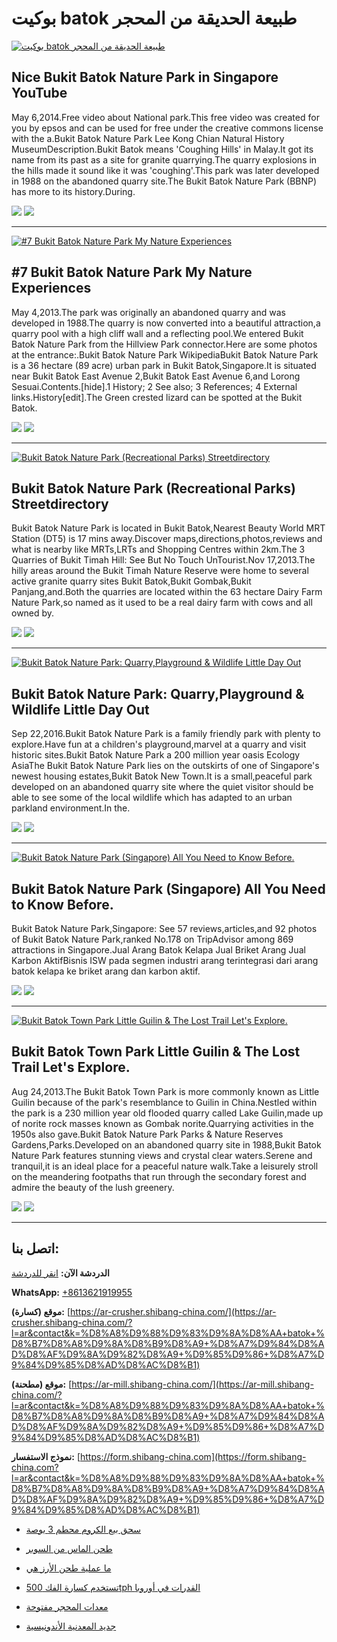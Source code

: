 # بوكيت batok طبيعة الحديقة من المحجر

<a href="https://swt.shibang-china.com/?l=ar&img&k=%D8%A8%D9%88%D9%83%D9%8A%D8%AA+batok+%D8%B7%D8%A8%D9%8A%D8%B9%D8%A9+%D8%A7%D9%84%D8%AD%D8%AF%D9%8A%D9%82%D8%A9+%D9%85%D9%86+%D8%A7%D9%84%D9%85%D8%AD%D8%AC%D8%B1" target="_blank">![بوكيت batok طبيعة الحديقة من المحجر](http://static.shibang-china.com/all-800x300/69.jpg)</a>

## Nice Bukit Batok Nature Park in Singapore YouTube
May 6,2014.Free video about National park.This free video was created for you by epsos and can be used for free under the creative commons license with the a.Bukit Batok Nature Park Lee Kong Chian Natural History MuseumDescription.Bukit Batok means &#39;Coughing Hills&#39; in Malay.It got its name from its past as a site for granite quarrying.The quarry explosions in the hills made it sound like it was &#39;coughing&#39;.This park was later developed in 1988 on the abandoned quarry site.The Bukit Batok Nature Park (BBNP) has more to its history.During.


<a href="https://whatsapp.shibangsoft.com/WhatsApp.php" target="_blank" title="WhatsApp">![](http://static.shibang-china.com/icon/whatsapp.png)</a> <a href="https://swt.shibang-china.com/?l=ar&icon&k=%D8%A8%D9%88%D9%83%D9%8A%D8%AA+batok+%D8%B7%D8%A8%D9%8A%D8%B9%D8%A9+%D8%A7%D9%84%D8%AD%D8%AF%D9%8A%D9%82%D8%A9+%D9%85%D9%86+%D8%A7%D9%84%D9%85%D8%AD%D8%AC%D8%B1" target="_blank">![](http://static.shibang-china.com/icon/chat-ar.png)</a>

---

<a href="https://swt.shibang-china.com/?l=ar&img&k=%D8%A8%D9%88%D9%83%D9%8A%D8%AA+batok+%D8%B7%D8%A8%D9%8A%D8%B9%D8%A9+%D8%A7%D9%84%D8%AD%D8%AF%D9%8A%D9%82%D8%A9+%D9%85%D9%86+%D8%A7%D9%84%D9%85%D8%AD%D8%AC%D8%B1" target="_blank">![#7 Bukit Batok Nature Park My Nature Experiences](http://static.shibang-china.com/all-800x300/1024.jpg)</a>

## #7 Bukit Batok Nature Park My Nature Experiences
May 4,2013.The park was originally an abandoned quarry and was developed in 1988.The quarry is now converted into a beautiful attraction,a quarry pool with a high cliff wall and a reflecting pool.We entered Bukit Batok Nature Park from the Hillview Park connector.Here are some photos at the entrance:.Bukit Batok Nature Park WikipediaBukit Batok Nature Park is a 36 hectare (89 acre) urban park in Bukit Batok,Singapore.It is situated near Bukit Batok East Avenue 2,Bukit Batok East Avenue 6,and Lorong Sesuai.Contents.[hide].1 History; 2 See also; 3 References; 4 External links.History[edit].The Green crested lizard can be spotted at the Bukit Batok.


<a href="https://whatsapp.shibangsoft.com/WhatsApp.php" target="_blank" title="WhatsApp">![](http://static.shibang-china.com/icon/whatsapp.png)</a> <a href="https://swt.shibang-china.com/?l=ar&icon&k=%D8%A8%D9%88%D9%83%D9%8A%D8%AA+batok+%D8%B7%D8%A8%D9%8A%D8%B9%D8%A9+%D8%A7%D9%84%D8%AD%D8%AF%D9%8A%D9%82%D8%A9+%D9%85%D9%86+%D8%A7%D9%84%D9%85%D8%AD%D8%AC%D8%B1" target="_blank">![](http://static.shibang-china.com/icon/chat-ar.png)</a>

---

<a href="https://swt.shibang-china.com/?l=ar&img&k=%D8%A8%D9%88%D9%83%D9%8A%D8%AA+batok+%D8%B7%D8%A8%D9%8A%D8%B9%D8%A9+%D8%A7%D9%84%D8%AD%D8%AF%D9%8A%D9%82%D8%A9+%D9%85%D9%86+%D8%A7%D9%84%D9%85%D8%AD%D8%AC%D8%B1" target="_blank">![Bukit Batok Nature Park (Recreational Parks) Streetdirectory](http://static.shibang-china.com/all-800x300/717.jpg)</a>

## Bukit Batok Nature Park (Recreational Parks) Streetdirectory
Bukit Batok Nature Park is located in Bukit Batok,Nearest Beauty World MRT Station (DT5) is 17 mins away.Discover maps,directions,photos,reviews and what is nearby like MRTs,LRTs and Shopping Centres within 2km.The 3 Quarries of Bukit Timah Hill: See But No Touch UnTourist.Nov 17,2013.The hilly areas around the Bukit Timah Nature Reserve were home to several active granite quarry sites Bukit Batok,Bukit Gombak,Bukit Panjang,and.Both the quarries are located within the 63 hectare Dairy Farm Nature Park,so named as it used to be a real dairy farm with cows and all owned by.


<a href="https://whatsapp.shibangsoft.com/WhatsApp.php" target="_blank" title="WhatsApp">![](http://static.shibang-china.com/icon/whatsapp.png)</a> <a href="https://swt.shibang-china.com/?l=ar&icon&k=%D8%A8%D9%88%D9%83%D9%8A%D8%AA+batok+%D8%B7%D8%A8%D9%8A%D8%B9%D8%A9+%D8%A7%D9%84%D8%AD%D8%AF%D9%8A%D9%82%D8%A9+%D9%85%D9%86+%D8%A7%D9%84%D9%85%D8%AD%D8%AC%D8%B1" target="_blank">![](http://static.shibang-china.com/icon/chat-ar.png)</a>

---

<a href="https://swt.shibang-china.com/?l=ar&img&k=%D8%A8%D9%88%D9%83%D9%8A%D8%AA+batok+%D8%B7%D8%A8%D9%8A%D8%B9%D8%A9+%D8%A7%D9%84%D8%AD%D8%AF%D9%8A%D9%82%D8%A9+%D9%85%D9%86+%D8%A7%D9%84%D9%85%D8%AD%D8%AC%D8%B1" target="_blank">![Bukit Batok Nature Park: Quarry,Playground &amp; Wildlife Little Day Out](http://static.shibang-china.com/all-800x300/41.jpg)</a>

## Bukit Batok Nature Park: Quarry,Playground &amp; Wildlife Little Day Out
Sep 22,2016.Bukit Batok Nature Park is a family friendly park with plenty to explore.Have fun at a children&#39;s playground,marvel at a quarry and visit historic sites.Bukit Batok Nature Park a 200 million year oasis Ecology AsiaThe Bukit Batok Nature Park lies on the outskirts of one of Singapore&#39;s newest housing estates,Bukit Batok New Town.It is a small,peaceful park developed on an abandoned quarry site where the quiet visitor should be able to see some of the local wildlife which has adapted to an urban parkland environment.In the.


<a href="https://whatsapp.shibangsoft.com/WhatsApp.php" target="_blank" title="WhatsApp">![](http://static.shibang-china.com/icon/whatsapp.png)</a> <a href="https://swt.shibang-china.com/?l=ar&icon&k=%D8%A8%D9%88%D9%83%D9%8A%D8%AA+batok+%D8%B7%D8%A8%D9%8A%D8%B9%D8%A9+%D8%A7%D9%84%D8%AD%D8%AF%D9%8A%D9%82%D8%A9+%D9%85%D9%86+%D8%A7%D9%84%D9%85%D8%AD%D8%AC%D8%B1" target="_blank">![](http://static.shibang-china.com/icon/chat-ar.png)</a>

---

<a href="https://swt.shibang-china.com/?l=ar&img&k=%D8%A8%D9%88%D9%83%D9%8A%D8%AA+batok+%D8%B7%D8%A8%D9%8A%D8%B9%D8%A9+%D8%A7%D9%84%D8%AD%D8%AF%D9%8A%D9%82%D8%A9+%D9%85%D9%86+%D8%A7%D9%84%D9%85%D8%AD%D8%AC%D8%B1" target="_blank">![Bukit Batok Nature Park (Singapore) All You Need to Know Before.](http://static.shibang-china.com/all-800x300/1317.jpg)</a>

## Bukit Batok Nature Park (Singapore) All You Need to Know Before.
Bukit Batok Nature Park,Singapore: See 57 reviews,articles,and 92 photos of Bukit Batok Nature Park,ranked No.178 on TripAdvisor among 869 attractions in Singapore.Jual Arang Batok Kelapa Jual Briket Arang Jual Karbon AktifBisnis ISW pada segmen industri arang terintegrasi dari arang batok kelapa ke briket arang dan karbon aktif.


<a href="https://whatsapp.shibangsoft.com/WhatsApp.php" target="_blank" title="WhatsApp">![](http://static.shibang-china.com/icon/whatsapp.png)</a> <a href="https://swt.shibang-china.com/?l=ar&icon&k=%D8%A8%D9%88%D9%83%D9%8A%D8%AA+batok+%D8%B7%D8%A8%D9%8A%D8%B9%D8%A9+%D8%A7%D9%84%D8%AD%D8%AF%D9%8A%D9%82%D8%A9+%D9%85%D9%86+%D8%A7%D9%84%D9%85%D8%AD%D8%AC%D8%B1" target="_blank">![](http://static.shibang-china.com/icon/chat-ar.png)</a>

---

<a href="https://swt.shibang-china.com/?l=ar&img&k=%D8%A8%D9%88%D9%83%D9%8A%D8%AA+batok+%D8%B7%D8%A8%D9%8A%D8%B9%D8%A9+%D8%A7%D9%84%D8%AD%D8%AF%D9%8A%D9%82%D8%A9+%D9%85%D9%86+%D8%A7%D9%84%D9%85%D8%AD%D8%AC%D8%B1" target="_blank">![Bukit Batok Town Park Little Guilin &amp; The Lost Trail Let&#39;s Explore.](http://static.shibang-china.com/all-800x300/939.jpg)</a>

## Bukit Batok Town Park Little Guilin &amp; The Lost Trail Let&#39;s Explore.
Aug 24,2013.The Bukit Batok Town Park is more commonly known as Little Guilin because of the park&#39;s resemblance to Guilin in China.Nestled within the park is a 230 million year old flooded quarry called Lake Guilin,made up of norite rock masses known as Gombak norite.Quarrying activities in the 1950s also gave.Bukit Batok Nature Park Parks &amp; Nature Reserves Gardens,Parks.Developed on an abandoned quarry site in 1988,Bukit Batok Nature Park features stunning views and crystal clear waters.Serene and tranquil,it is an ideal place for a peaceful nature walk.Take a leisurely stroll on the meandering footpaths that run through the secondary forest and admire the beauty of the lush greenery.


<a href="https://whatsapp.shibangsoft.com/WhatsApp.php" target="_blank" title="WhatsApp">![](http://static.shibang-china.com/icon/whatsapp.png)</a> <a href="https://swt.shibang-china.com/?l=ar&icon&k=%D8%A8%D9%88%D9%83%D9%8A%D8%AA+batok+%D8%B7%D8%A8%D9%8A%D8%B9%D8%A9+%D8%A7%D9%84%D8%AD%D8%AF%D9%8A%D9%82%D8%A9+%D9%85%D9%86+%D8%A7%D9%84%D9%85%D8%AD%D8%AC%D8%B1" target="_blank">![](http://static.shibang-china.com/icon/chat-ar.png)</a>

---
## اتصل بنا:

**الدردشة الآن:** [انقر للدردشة](https://swt.shibang-china.com?l=ar&contact&k=%D8%A8%D9%88%D9%83%D9%8A%D8%AA+batok+%D8%B7%D8%A8%D9%8A%D8%B9%D8%A9+%D8%A7%D9%84%D8%AD%D8%AF%D9%8A%D9%82%D8%A9+%D9%85%D9%86+%D8%A7%D9%84%D9%85%D8%AD%D8%AC%D8%B1)

**WhatsApp:**  [+8613621919955](https://whatsapp.shibangsoft.com/WhatsApp.php)

**موقع (كسارة):** [https://ar-crusher.shibang-china.com/](https://ar-crusher.shibang-china.com/?l=ar&contact&k=%D8%A8%D9%88%D9%83%D9%8A%D8%AA+batok+%D8%B7%D8%A8%D9%8A%D8%B9%D8%A9+%D8%A7%D9%84%D8%AD%D8%AF%D9%8A%D9%82%D8%A9+%D9%85%D9%86+%D8%A7%D9%84%D9%85%D8%AD%D8%AC%D8%B1)

**موقع (مطحنة):** [https://ar-mill.shibang-china.com/](https://ar-mill.shibang-china.com/?l=ar&contact&k=%D8%A8%D9%88%D9%83%D9%8A%D8%AA+batok+%D8%B7%D8%A8%D9%8A%D8%B9%D8%A9+%D8%A7%D9%84%D8%AD%D8%AF%D9%8A%D9%82%D8%A9+%D9%85%D9%86+%D8%A7%D9%84%D9%85%D8%AD%D8%AC%D8%B1)

**نموذج الاستفسار:** [https://form.shibang-china.com](https://form.shibang-china.com?l=ar&contact&k=%D8%A8%D9%88%D9%83%D9%8A%D8%AA+batok+%D8%B7%D8%A8%D9%8A%D8%B9%D8%A9+%D8%A7%D9%84%D8%AD%D8%AF%D9%8A%D9%82%D8%A9+%D9%85%D9%86+%D8%A7%D9%84%D9%85%D8%AD%D8%AC%D8%B1)

* [سحق بيع الكروم محطم 3 بوصة](../27/%D8%B3%D8%AD%D9%82%20%D8%A8%D9%8A%D8%B9%20%D8%A7%D9%84%D9%83%D8%B1%D9%88%D9%85%20%D9%85%D8%AD%D8%B7%D9%85%203%20%D8%A8%D9%88%D8%B5%D8%A9.md)

* [طحن الماس من السوبر](../28/%D8%B7%D8%AD%D9%86%20%D8%A7%D9%84%D9%85%D8%A7%D8%B3%20%D9%85%D9%86%20%D8%A7%D9%84%D8%B3%D9%88%D8%A8%D8%B1.md)

* [ما عملية طحن الأرز هي](../30/%D9%85%D8%A7%20%D8%B9%D9%85%D9%84%D9%8A%D8%A9%20%D8%B7%D8%AD%D9%86%20%D8%A7%D9%84%D8%A3%D8%B1%D8%B2%20%D9%87%D9%8A.md)

* [تستخدم كسارة الفك 500tph القدرات في أوروبا](../29/%D8%AA%D8%B3%D8%AA%D8%AE%D8%AF%D9%85%20%D9%83%D8%B3%D8%A7%D8%B1%D8%A9%20%D8%A7%D9%84%D9%81%D9%83%20500tph%20%D8%A7%D9%84%D9%82%D8%AF%D8%B1%D8%A7%D8%AA%20%D9%81%D9%8A%20%D8%A3%D9%88%D8%B1%D9%88%D8%A8%D8%A7.md)

* [معدات المحجر مفتوحة](../27/%D9%85%D8%B9%D8%AF%D8%A7%D8%AA%20%D8%A7%D9%84%D9%85%D8%AD%D8%AC%D8%B1%20%D9%85%D9%81%D8%AA%D9%88%D8%AD%D8%A9.md)

* [جديد المعدنية الأندونيسية](../28/%D8%AC%D8%AF%D9%8A%D8%AF%20%D8%A7%D9%84%D9%85%D8%B9%D8%AF%D9%86%D9%8A%D8%A9%20%D8%A7%D9%84%D8%A3%D9%86%D8%AF%D9%88%D9%86%D9%8A%D8%B3%D9%8A%D8%A9.md)